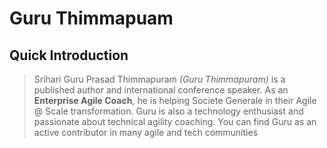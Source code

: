 # Guru Thimmapuam 

## Quick Introduction
> Srihari Guru Prasad Thimmapuram *(Guru Thimmapuram)* is a published author and international conference speaker. As an **Enterprise Agile Coach**, he is helping Societe Generale in their Agile @ Scale transformation. Guru is also a technology enthusiast and passionate about technical agility coaching. You can find Guru as an active contributor in many agile and tech communities
